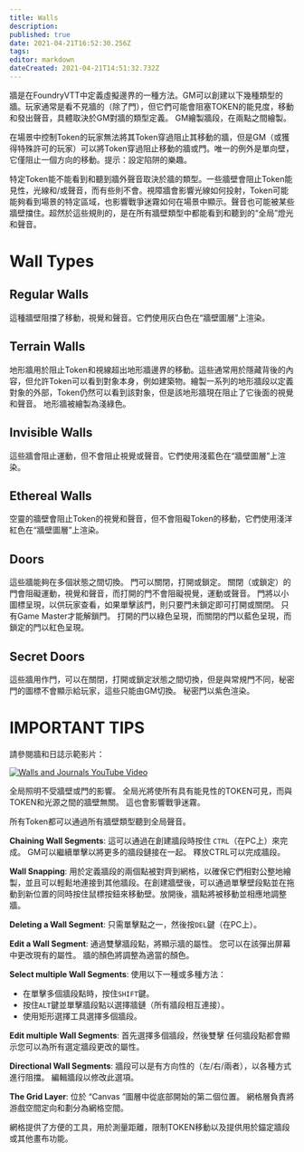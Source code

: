 ```yaml
---
title: Walls
description: 
published: true
date: 2021-04-21T16:52:30.256Z
tags: 
editor: markdown
dateCreated: 2021-04-21T14:51:32.732Z
---
```


牆是在FoundryVTT中定義虛擬邊界的一種方法。GM可以創建以下幾種類型的牆。玩家通常是看不見牆的（除了門），但它們可能會阻塞TOKEN的能見度，移動和發出聲音，具體取決於GM對牆的類型定義。 GM繪製牆段，在兩點之間繪製。

在場景中控制Token的玩家無法將其Token穿過阻止其移動的牆，但是GM（或獲得特殊許可的玩家）可以將Token穿過阻止移動的牆或門。唯一的例外是單向壁，它僅阻止一個方向的移動。提示：設定陷阱的樂趣。

特定Token能不能看到和聽到牆外聲音取決於牆的類型。一些牆壁會阻止Token能見性，光線和/或聲音，而有些則不會。視障牆會影響光線如何投射，Token可能能夠看到場景的特定區域，也影響戰爭迷霧如何在場景中顯示。聲音也可能被某些牆壁擋住。超然於這些規則的，是在所有牆壁類型中都能看到和聽到的“全局”燈光和聲音。

# Wall Types

## Regular Walls
這種牆壁阻擋了移動，視覺和聲音。它們使用灰白色在“牆壁圖層”上渲染。

## Terrain Walls
地形牆用於阻止Token和視線超出地形牆邊界的移動。這些通常用於隱藏背後的內容，但允許Token可以看到對象本身，例如建築物。繪製一系列的地形牆段以定義對象的外部，Token仍然可以看到該對象，但是該地形牆現在阻止了它後面的視覺和聲音。 地形牆被繪製為淺綠色。

## Invisible Walls
這些牆會阻止運動，但不會阻止視覺或聲音。它們使用淺藍色在“牆壁圖層”上渲染。

## Ethereal Walls
空靈的牆壁會阻止Token的視覺和聲音，但不會阻礙Token的移動，它們使用淺洋紅色在“牆壁圖層”上渲染。

## Doors
這些牆能夠在多個狀態之間切換。 門可以關閉，打開或鎖定。 關閉（或鎖定）的門會阻礙運動，視覺和聲音，而打開的門不會阻礙視覺，運動或聲音。 門將以小圖標呈現，以供玩家查看，如果單擊該門，則只要門未鎖定即可打開或關閉。 只有Game Master才能解鎖門。 打開的門以綠色呈現，而關閉的門以藍色呈現，而鎖定的門以紅色呈現。

## Secret Doors
這些牆用作門，可以在關閉，打開或鎖定狀態之間切換，但是與常規門不同，秘密門的圖標不會顯示給玩家，這些只能由GM切換。 秘密門以紫色渲染。

# IMPORTANT TIPS
請參閱牆和日誌示範影片：

[![Walls and Journals YouTube Video](http://img.youtube.com/vi/zLTArUhSssU/0.jpg)](http://www.youtube.com/watch?v=zLTArUhSssU)

全局照明不受牆壁或門的影響。 全局光將使所有具有能見性的TOKEN可見，而與TOKEN和光源之間的牆壁無關。 這也會影響戰爭迷霧。

所有Token都可以通過所有牆壁類型聽到全局聲音。

**Chaining Wall Segments**: 這可以通過在創建牆段時按住 `CTRL`（在PC上）來完成。 GM可以繼續單擊以將更多的牆段鏈接在一起。 釋放CTRL可以完成牆段。

**Wall Snapping**: 用於定義牆段的兩個點被對齊到網格，以確保它們相對公整地繪製，並且可以輕鬆地連接到其他牆段。在創建牆壁後，可以通過單擊壁段點並在拖動到新位置的同時按住鼠標按鈕來移動壁。放開後，牆點將被移動並相應地調整牆。

**Deleting a Wall Segment**: 只需單擊點之一，然後按`DEL`鍵（在PC上）。

**Edit a Wall Segment**: 通過雙擊牆段點，將顯示牆的屬性。 您可以在該彈出屏幕中更改現有的屬性。 牆的顏色將調整為適當的顏色。

**Select multiple Wall Segments**: 使用以下一種或多種方法：
* 在單擊多個牆段點時，按住`SHIFT`鍵。
* 按住`ALT`鍵並單擊牆段點以選擇牆鏈（所有牆段相互連接）。
* 使用矩形選擇工具選擇多個牆段。

**Edit multiple Wall Segments**: 首先選擇多個牆段，然後雙擊
任何牆段點都會顯示您可以為所有選定牆段更改的屬性。

**Directional Wall Segments**: 牆段可以是有方向性的（左/右/兩者），以各種方式進行阻擋。 編輯牆段以修改此選項。

**The Grid Layer**: 位於 “Canvas ”圖層中從底部開始的第二個位置。 網格層負責將游戲空間定向和劃分為網格空間。

網格提供了方便的工具，用於測量距離，限制TOKEN移動以及提供用於錨定牆段或其他畫布功能。